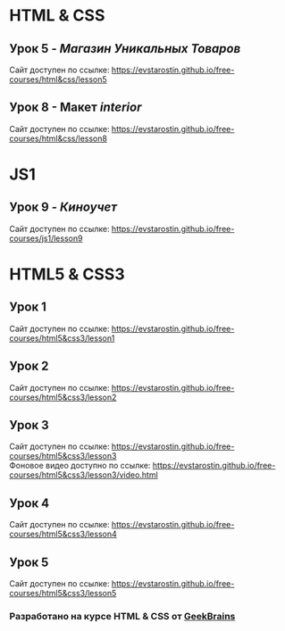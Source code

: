 # HTML & CSS

## Урок 5 - ***Магазин Уникальных Товаров***
Сайт доступен по ссылке: https://evstarostin.github.io/free-courses/html&css/lesson5

## Урок 8 - Макет ***interior***
Сайт доступен по ссылке: https://evstarostin.github.io/free-courses/html&css/lesson8

# JS1

## Урок 9 - ***Киноучет***
Сайт доступен по ссылке: https://evstarostin.github.io/free-courses/js1/lesson9

# HTML5 & CSS3

## Урок 1
Сайт доступен по ссылке: https://evstarostin.github.io/free-courses/html5&css3/lesson1

## Урок 2
Сайт доступен по ссылке: https://evstarostin.github.io/free-courses/html5&css3/lesson2

## Урок 3
Сайт доступен по ссылке: https://evstarostin.github.io/free-courses/html5&css3/lesson3  
Фоновое видео доступно по ссылке: https://evstarostin.github.io/free-courses/html5&css3/lesson3/video.html

## Урок 4
Сайт доступен по ссылке: https://evstarostin.github.io/free-courses/html5&css3/lesson4  

## Урок 5
Сайт доступен по ссылке: https://evstarostin.github.io/free-courses/html5&css3/lesson5  

### Разработано на курсе **HTML & CSS** от [GeekBrains](https://geekbrains.ru/) 
